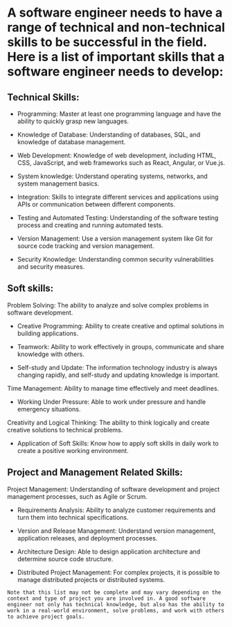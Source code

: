 # A software engineer needs to have a range of technical and non-technical skills to be successful in the field. Here is a list of important skills that a software engineer needs to develop:

## Technical Skills:

- Programming: Master at least one programming language and have the ability to quickly grasp new languages.

- Knowledge of Database: Understanding of databases, SQL, and knowledge of database management.

- Web Development: Knowledge of web development, including HTML, CSS, JavaScript, and web frameworks such as React, Angular, or Vue.js.

- System knowledge: Understand operating systems, networks, and system management basics.

- Integration: Skills to integrate different services and applications using APIs or communication between different components.

- Testing and Automated Testing: Understanding of the software testing process and creating and running automated tests.

- Version Management: Use a version management system like Git for source code tracking and version management.

- Security Knowledge: Understanding common security vulnerabilities and security measures.

## Soft skills:

Problem Solving: The ability to analyze and solve complex problems in software development.

- Creative Programming: Ability to create creative and optimal solutions in building applications.

- Teamwork: Ability to work effectively in groups, communicate and share knowledge with others.

- Self-study and Update: The information technology industry is always changing rapidly, and self-study and updating knowledge is important.

Time Management: Ability to manage time effectively and meet deadlines.

- Working Under Pressure: Able to work under pressure and handle emergency situations.

Creativity and Logical Thinking: The ability to think logically and create creative solutions to technical problems.

- Application of Soft Skills: Know how to apply soft skills in daily work to create a positive working environment.

## Project and Management Related Skills:

Project Management: Understanding of software development and project management processes, such as Agile or Scrum.

- Requirements Analysis: Ability to analyze customer requirements and turn them into technical specifications.

- Version and Release Management: Understand version management, application releases, and deployment processes.

- Architecture Design: Able to design application architecture and determine source code structure.

- Distributed Project Management: For complex projects, it is possible to manage distributed projects or distributed systems.

```Note that this list may not be complete and may vary depending on the context and type of project you are involved in. A good software engineer not only has technical knowledge, but also has the ability to work in a real-world environment, solve problems, and work with others to achieve project goals.```